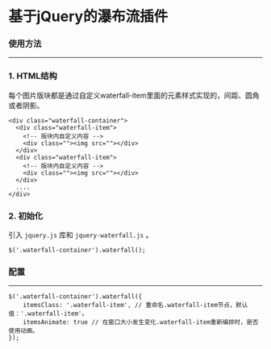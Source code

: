# 基于jQuery的瀑布流插件
### 使用方法
****
### 1. HTML结构
每个图片版块都是通过自定义waterfall-item里面的元素样式实现的，间距、圆角或者阴影。
```
<div class="waterfall-container">
  <div class="waterfall-item">
    <!-- 版块内自定义内容 -->
    <div class=""><img src=""></div>
  </div>
  <div class="waterfall-item">
    <!-- 版块内自定义内容 -->
    <div class=""><img src=""></div>
  </div>
  ....
</div>
```
### 2. 初始化
引入 `jquery.js` 库和 `jquery-waterfall.js` 。
```
$('.waterfall-container').waterfall();
```

### 配置
***
```
$('.waterfall-container').waterfall({
    itemsClass: '.waterfall-item', // 重命名.waterfall-item节点，默认值：'.waterfall-item'。
    itemsAnimate: true // 在窗口大小发生变化.waterfall-item重新编排时，是否使用动画。
});
```
